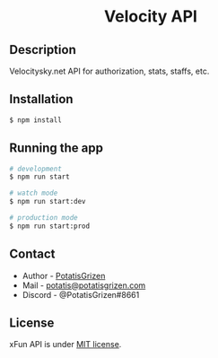 <h1 align="center">
Velocity API
</h1>

## Description

Velocitysky.net API for authorization, stats, staffs, etc.


## Installation

```bash
$ npm install
```

## Running the app

```bash
# development
$ npm run start

# watch mode
$ npm run start:dev

# production mode
$ npm run start:prod
```

## Contact

- Author - [PotatisGrizen](https://potatisgrizen.com)
- Mail - [potatis@potatisgrizen.com](mailto:potatis@potatisgrizen.com)
- Discord - @PotatisGrizen#8661


## License

xFun API is under [MIT license](LICENSE).
